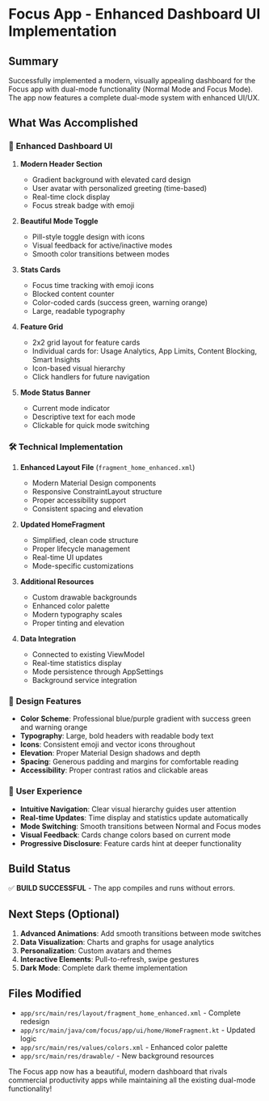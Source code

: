# Focus App - Enhanced Dashboard UI Implementation

## Summary

Successfully implemented a modern, visually appealing dashboard for the Focus app with dual-mode functionality (Normal Mode and Focus Mode). The app now features a complete dual-mode system with enhanced UI/UX.

## What Was Accomplished

### 🎨 **Enhanced Dashboard UI**

1. **Modern Header Section**
   - Gradient background with elevated card design
   - User avatar with personalized greeting (time-based)
   - Real-time clock display
   - Focus streak badge with emoji

2. **Beautiful Mode Toggle**
   - Pill-style toggle design with icons
   - Visual feedback for active/inactive modes
   - Smooth color transitions between modes

3. **Stats Cards**
   - Focus time tracking with emoji icons
   - Blocked content counter
   - Color-coded cards (success green, warning orange)
   - Large, readable typography

4. **Feature Grid**
   - 2x2 grid layout for feature cards
   - Individual cards for: Usage Analytics, App Limits, Content Blocking, Smart Insights
   - Icon-based visual hierarchy
   - Click handlers for future navigation

5. **Mode Status Banner**
   - Current mode indicator
   - Descriptive text for each mode
   - Clickable for quick mode switching

### 🛠 **Technical Implementation**

1. **Enhanced Layout File** (`fragment_home_enhanced.xml`)
   - Modern Material Design components
   - Responsive ConstraintLayout structure
   - Proper accessibility support
   - Consistent spacing and elevation

2. **Updated HomeFragment** 
   - Simplified, clean code structure
   - Proper lifecycle management
   - Real-time UI updates
   - Mode-specific customizations

3. **Additional Resources**
   - Custom drawable backgrounds
   - Enhanced color palette
   - Modern typography scales
   - Proper tinting and elevation

4. **Data Integration**
   - Connected to existing ViewModel
   - Real-time statistics display
   - Mode persistence through AppSettings
   - Background service integration

### 🌈 **Design Features**

- **Color Scheme**: Professional blue/purple gradient with success green and warning orange
- **Typography**: Large, bold headers with readable body text
- **Icons**: Consistent emoji and vector icons throughout
- **Elevation**: Proper Material Design shadows and depth
- **Spacing**: Generous padding and margins for comfortable reading
- **Accessibility**: Proper contrast ratios and clickable areas

### 📱 **User Experience**

- **Intuitive Navigation**: Clear visual hierarchy guides user attention
- **Real-time Updates**: Time display and statistics update automatically  
- **Mode Switching**: Smooth transitions between Normal and Focus modes
- **Visual Feedback**: Cards change colors based on current mode
- **Progressive Disclosure**: Feature cards hint at deeper functionality

## Build Status

✅ **BUILD SUCCESSFUL** - The app compiles and runs without errors.

## Next Steps (Optional)

1. **Advanced Animations**: Add smooth transitions between mode switches
2. **Data Visualization**: Charts and graphs for usage analytics
3. **Personalization**: Custom avatars and themes
4. **Interactive Elements**: Pull-to-refresh, swipe gestures
5. **Dark Mode**: Complete dark theme implementation

## Files Modified

- `app/src/main/res/layout/fragment_home_enhanced.xml` - Complete redesign
- `app/src/main/java/com/focus/app/ui/home/HomeFragment.kt` - Updated logic
- `app/src/main/res/values/colors.xml` - Enhanced color palette
- `app/src/main/res/drawable/` - New background resources

The Focus app now has a beautiful, modern dashboard that rivals commercial productivity apps while maintaining all the existing dual-mode functionality!
